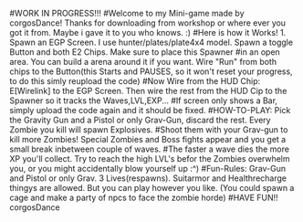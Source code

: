 #WORK IN PROGRESS!!!
#Welcome to my Mini-game made by corgosDance! Thanks for downloading from workshop or where ever you got it from. Maybe i gave it to you who knows. :)
#Here is how it Works! 1. Spawn an EGP Screen. I use hunter/plates/plate4x4 model. Spawn a toggle Button and both E2 Chips. Make sure to place this Spawner 
#in an open area. You can build a arena around it if you want. Wire "Run" from both chips to the Button(this Starts and PAUSES, so it won't reset your progress, to do this simly reupload the code)
#Now Wire from the HUD Chip: E[Wirelink] to the EGP Screen. Then wire the rest from the HUD Cip to the Spawner so it tracks the Waves,LVL,EXP... 
#If screen only shows a Bar, simply upload the code again and it should be fixed.
#HOW-TO-PLAY: Pick the Gravity Gun and a Pistol or only Grav-Gun, discard the rest. Every Zombie you kill will spawn Explosives. 
#Shoot them with your Grav-gun to kill more Zombies! Special Zombies and Boss fights appear and you get a small break inbetween couple of waves.
#The faster a wave dies the more XP you'll collect. Try to reach the high LVL's befor the Zombies overwhelm you, or you might accidentally blow yourself up :^)
#Fun-Rules: Grav-Gun and Pistol or only Grav. 3 Lives(respawns). Suitarmor and Healthrecharge thingys are allowed. But you can play however you like. (You could spawn a cage and make a party of npcs to face the zombie horde) 
#HAVE FUN!! corgosDance
